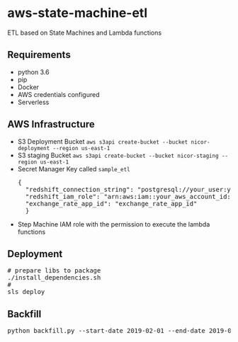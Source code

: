 # aws-state-machine-etl
ETL based on State Machines and Lambda functions

## Requirements
* python 3.6
* pip
* Docker
* AWS credentials configured
* Serverless

## AWS Infrastructure
* S3 Deployment Bucket `aws s3api create-bucket --bucket nicor-deployment --region us-east-1`
* S3 staging Bucket `aws s3api create-bucket --bucket nicor-staging --region us-east-1`
* Secret Manager Key called `sample_etl`
  <pre>
  {
    "redshift_connection_string": "postgresql://your_user:your_password@your_database:5439/your_database",
    "redshift_iam_role": "arn:aws:iam::your_aws_account_id:role/your_redshift_role",
    "exchange_rate_app_id": "exchange_rate_app_id"
	}
  </pre>
* Step Machine IAM role with the permission to execute the lambda functions

## Deployment
<pre>
# prepare libs to package
./install_dependencies.sh
#
sls deploy
</pre>

## Backfill
<pre>
python backfill.py --start-date 2019-02-01 --end-date 2019-02-10 --state-machine your-state-machine-arn
</pre>
